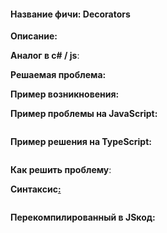 #### **Название фичи: Decorators**

**Описание:**

  
**Аналог в c\# / js**: 

**Решаемая проблема:**



**Пример возникновения:**



**Пример проблемы на JavaScript:**

```js

```

**Пример решения на TypeScript:**

```js

```

**Как решить проблему**:



**Синтаксис**[**:**](https://citifox.ru/event/adidas-dance-battle/)

```js

```

**Перекомпилированный в JSкод:**

```js

```



